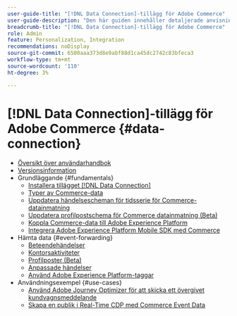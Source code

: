 ```yaml
---
user-guide-title: "[!DNL Data Connection]-tillägg för Adobe Commerce"
user-guide-description: "Den här guiden innehåller detaljerade anvisningar om hur du använder tillägget  [!DNL Data Connection] för Adobe Commerce."
breadcrumb-title: "[!DNL Data Connection]-tillägg för Adobe Commerce"
role: Admin
feature: Personalization, Integration
recommendations: noDisplay
source-git-commit: 6500aaa373d8e9abf88d1ca45dc2742c83bfeca3
workflow-type: tm+mt
source-wordcount: '110'
ht-degree: 3%

---
```


# [!DNL Data Connection]-tillägg för Adobe Commerce {#data-connection}

- [Översikt över användarhandbok](overview.md)
- [Versionsinformation](release-notes.md)
- Grundläggande {#fundamentals}
   - [Installera tillägget  [!DNL Data Connection] ](install.md)
   - [Typer av Commerce-data](data-ingestion.md)
   - [Uppdatera händelsescheman för tidsserie för Commerce-datainmatning](update-xdm.md)
   - [Uppdatera profilpostschema för Commerce datainmatning (Beta)](profile-data.md)
   - [Koppla Commerce-data till Adobe Experience Platform](connect-data.md)
   - [Integrera Adobe Experience Platform Mobile SDK med Commerce](mobile-sdk-epc.md)
- Hämta data {#event-forwarding}
   - [Beteendehändelser](events.md)
   - [Kontorsaktiviteter](events-backoffice.md)
   - [Profilposter (Beta)](events-profilerecord.md)
   - [Anpassade händelser](custom-events.md)
   - [Använd Adobe Experience Platform-taggar](using-tags.md)
- Användningsexempel {#use-cases}
   - [Använd Adobe Journey Optimizer för att skicka ett övergivet kundvagnsmeddelande](using-ajo.md)
   - [Skapa en publik i Real-Time CDP med Commerce Event Data](create-audience.md)
